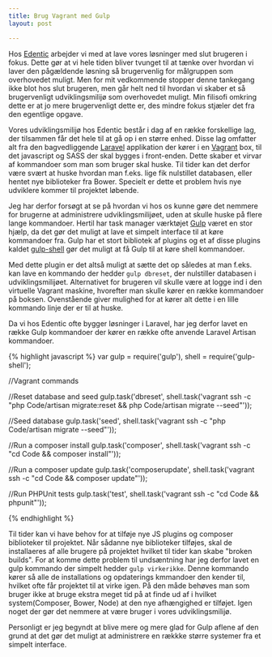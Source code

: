 ```yaml
---
title: Brug Vagrant med Gulp
layout: post

---
```

Hos [Edentic](http://edentic.dk) arbejder vi med at lave vores løsninger med slut brugeren i fokus. Dette gør at vi hele tiden bliver tvunget til at tænke over hvordan vi laver den pågældende løsning så brugervenlig for målgruppen som overhovedet muligt. Men for mit vedkommende stopper denne tankegang ikke blot hos slut brugeren, men går helt ned til hvordan vi skaber et så brugervenligt udviklingsmilijø som overhovedet muligt. Min filisofi omkring dette er at jo mere brugervenligt dette er, des mindre fokus stjæler det fra den egentlige opgave.

Vores udviklingsmilijø hos Edentic består i dag af en række forskellige lag, der tilsammen får det hele til at gå op i en større enhed. Disse lag omfatter alt fra den bagvedliggende [Laravel](http://laravel.com) applikation der kører i en [Vagrant](http://vagrantup.com) box, til det javascript og SASS der skal bygges i front-enden.
Dette skaber et virvar af kommandoer som man som bruger skal huske. Til tider kan det derfor være svært at huske hvordan man f.eks. lige fik nulstillet databasen, eller hentet nye biblioteker fra Bower. Specielt er dette et problem hvis nye udviklere kommer til projektet løbende.

Jeg har derfor forsøgt at se på hvordan vi hos os kunne gøre det nemmere for brugerne at administrere udviklingsmilijøet, uden at skulle huske på flere lange kommandoer. Hertil har task manager værktøjet [Gulp](http://gulpjs.com/) været en stor hjælp, da det gør det muligt at lave et simpelt interface til at køre kommandoer fra.
Gulp har et stort bibliotek af plugins og et af disse plugins kaldet [gulp-shell](https://github.com/sun-zheng-an/gulp-shell) gør det muligt at få Gulp til at køre shell kommandoer.

Med dette plugin er det altså muligt at sætte det op således at man f.eks. kan lave en kommando der hedder `gulp dbreset`, der nulstiller databasen i udviklingsmilijøet. Alternativet for brugeren vil skulle være at logge ind i den virtuelle Vagrant maskine, hvorefter man skulle kører en række kommandoer på boksen. Ovenstående giver mulighed for at kører alt dette i en lille kommando linje der er til at huske.

Da vi hos Edentic ofte bygger løsninger i Laravel, har jeg derfor lavet en række Gulp kommandoer der kører en række ofte anvende Laravel Artisan kommandoer.

{% highlight javascript %}
var gulp = require('gulp'),
shell = require('gulp-shell');

//Vagrant commands

//Reset database and seed
gulp.task('dbreset', shell.task('vagrant ssh -c "php Code/artisan migrate:reset && php Code/artisan migrate --seed"'));

//Seed database
gulp.task('seed', shell.task('vagrant ssh -c "php Code/artisan migrate --seed"'));

//Run a composer install
gulp.task('composer', shell.task('vagrant ssh -c "cd Code && composer install"'));

//Run a composer update
gulp.task('composerupdate', shell.task('vagrant ssh -c "cd Code && composer update"'));

//Run PHPUnit tests
gulp.task('test', shell.task('vagrant ssh -c "cd Code && phpunit"'));

{% endhighlight %}

Til tider kan vi have behov for at tilføje nye JS plugins og composer biblioteker til projektet.
Når sådanne nye biblioteker tilføjes, skal de installaeres af alle brugere på projektet hvilket til tider kan skabe "broken builds". For at komme dette problem til undsæntning har jeg derfor lavet en gulp kommando der simpelt hedder `gulp virkerikke`. Denne kommando kører så alle de installations og opdaterings kmmandoer  den kender til, hvilket ofte får projektet til at virke igen. På den måde behøves man som bruger ikke at bruge ekstra meget tid på at finde ud af i hvilket system(Composer, Bower, Node) at den nye afhængighed er tilføjet. Igen noget der gør det nemmere at være bruger i vores udviklingsmilijø.

Personligt er jeg begyndt at blive mere og mere glad for Gulp aflene af den grund at det gør det muligt at administrere en rækkke større systemer fra et simpelt interface.